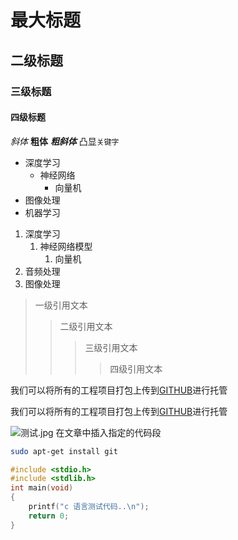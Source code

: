# 最大标题
## 二级标题
### 三级标题
#### 四级标题

*斜体*
**粗体**
***粗斜体***
凸显`关键字`

* 深度学习
  * 神经网络
    * 向量机
* 图像处理
* 机器学习

1. 深度学习
	1. 神经网络模型
		1. 向量机
2. 音频处理
3. 图像处理

> 一级引用文本
>> 二级引用文本
>>> 三级引用文本
>>>> 四级引用文本

我们可以将所有的工程项目打包上传到[GITHUB](https://www.github.com "GITHUB官方网站")进行托管

我们可以将所有的工程项目打包上传到[GITHUB][1]进行托管

[1]:https://www.github.com "GITHUB官网"

![测试.jpg](https://s2.loli.net/2022/06/13/7Mv8pL2FnmR5Wyz.png)
在文章中插入指定的代码段
```bash
sudo apt-get install git
```

```c
#include <stdio.h>
#include <stdlib.h>
int main(void)
{
	printf("c 语言测试代码..\n");
	return 0;
}
```
```cpp

```

```python

```
